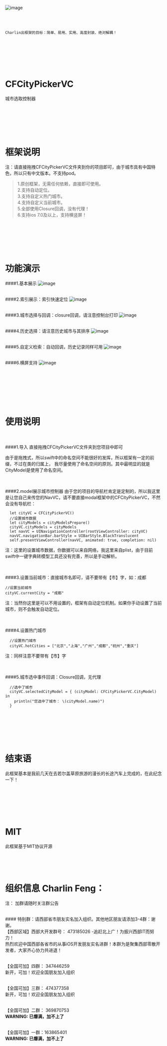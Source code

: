 
![image](./CFCityPickerVC/logo.jpg)<br />

<br /><br />

    Charlin出框架的目标：简单、易用、实用、高度封装、绝对解耦！


<br/><br/><br/>
CFCityPickerVC
===============
城市选取控制器

<br/><br/><br/> 
框架说明
===============

注：请直接拖拽CFCityPickerVC文件夹到你的项目即可，由于城市具有中国特色，所以只有中文版本。不支持pod。


>1.原创框架，无需任何依赖，直接即可使用。<br />
>2.支持自动定位。<br />
>3.支持自定义热门城市。<br />
>4.支持自定义当前城市。<br />
>5.全部使用Closure回调，没有代理！<br />
>6.支持ios 7.0及以上，支持横竖屏！<br />



<br/><br/><br/> 
功能演示
===============

####1.基本展示
![image](./CFCityPickerVC/1.gif)<br /><br />

####2.索引展示：索引快速定位
![image](./CFCityPickerVC/2.gif)<br /><br />

####3.城市选择与回调：closure回调，请注意控制台打印
![image](./CFCityPickerVC/3.gif)<br /><br />

####4.历史选择：请注意历史城市与其排序
![image](./CFCityPickerVC/4.gif)<br /><br />

####5.自定义检索：自动回调，历史记录同样可用
![image](./CFCityPickerVC/5.gif)<br /><br />

####6.横屏支持
![image](./CFCityPickerVC/6.gif)<br /><br />



<br/><br/><br/> 
使用说明
===============
<br/><br/>
####1.导入
直接拖拽CFCityPickerVC文件夹到您项目中即可

由于是拖拽式，所以swift中的命名空间不能很好的发挥，所以框架有一定的前缀，不过在类的归属上，
我尽量使用了命名空间的原则。其中最明显的就是CityModel是使用了命名空间。

<br/><br/>
####2.model展示城市控制器
由于您的项目的导航栏肯定是定制的，所以我这里是让您自己来传您的NavVC，请不要直接modal框架中的CFCityPickerVC，不然会没有导航栏：

      
      let cityVC = CFCityPickerVC()
      //设置城市数据
      let cityModels = cityModelsPrepare()
      cityVC.cityModels = cityModels
      let navVC = UINavigationController(rootViewController: cityVC)
      navVC.navigationBar.barStyle = UIBarStyle.BlackTranslucent
      self.presentViewController(navVC, animated: true, completion: nil)

  注：这里的设置城市数据，你数据可以来自网络，我这里来自plist，由于目前swift中一键字典转模型工具还没有完善，所以是手动解析。


<br/><br/>
####3.设置当前城市：直接城市名即可，请不要带有【市】字，如：成都

    //设置当前城市
    cityVC.currentCity = "成都"
    
  注：当然你这里是可以不用设置的，框架有自动定位机制。如果你手动设置了当前城市，则不会触发自动定位。
  
<br/><br/>
####4.设置热门城市

      //设置热门城市
      cityVC.hotCities = ["北京","上海","广州","成都","杭州","重庆"]
      
  注：同样注意不要带有【市】字

<br/><br/>
####5.城市选中事件回调：Closure回调，无代理

      //选中了城市
      cityVC.selectedCityModel = { (cityModel: CFCityPickerVC.CityModel) in
        println("您选中了城市： \(cityModel.name)")
      }


<br /><br /><br />
结束语
===============
此框架基本是我前几天在去若尔盖草原旅游的漫长的长途汽车上完成的，在此纪念一下！


<br /><br /><br />
MIT
===============
此框架基于MIT协议开源



<br /><br /><br />

组织信息 Charlin Feng：
===============

注： 加群请随时关注群公告

<br />
#### 特别群：请西部省市朋友实名加入组织。其他地区朋友请添加3-4群：谢谢。
<br />
【西部区域】西部大开发群号： 473185026  -追赶北上广！为振兴西部IT而努力！<br />
热烈欢迎中国西部各省市的从事iOS开发朋友实名进群！本群为是聚集西部零散开发者，大家齐心协力共进退！ <br /><br />

【全国可加】四群： 347446259<br />
新开，可加！欢迎全国朋友加入组织 <br /><br />

【全国可加】三群： 474377358<br />
新开，可加！欢迎全国朋友加入组织 <br /><br />

【全国可加】二群： 369870753<br />
**WARNING: 已爆满，加不上了**<br /><br />

【全国可加】一群：163865401<br />
**WARNING: 已爆满，加不上了**<br /><br />

<br /><br />
